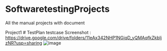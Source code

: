 # SoftwaretestingProjects
All the manual projects with document


Project1 # 
TestPlan
testcase 
Screenshot : https://drive.google.com/drive/folders/11eAx342NHP1NGiqD_yQMAqfkZkbIjzNR?usp=sharing
![image](https://github.com/khAshwini/SoftwaretestingProjects/assets/34035583/c5a5ca35-11af-4a57-b212-cb47a358673e)
